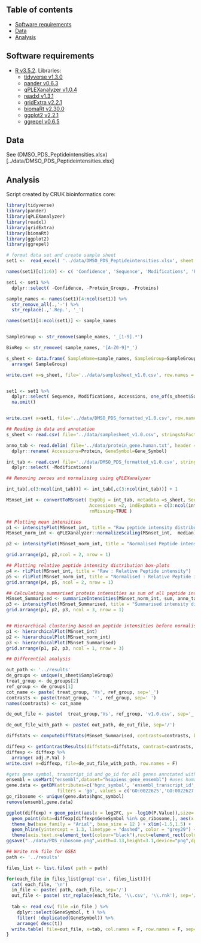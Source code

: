 
## Table of contents

- [Software requirements](#software-requirements)
- [Data](#data)
- [Analysis](#analysis)


## Software requirements

- [R v3.5.2](https://www.r-project.org/). Libraries:
  - [tidyverse v1.3.0](https://www.tidyverse.org/)
  - [pander v0.6.3](https://cran.r-project.org/web/packages/pander/index.html)
  - [qPLEXanalyzer v1.0.4](https://www.bioconductor.org/packages/release/bioc/html/qPLEXanalyzer.html)
  - [readxl v1.3.1](https://cran.r-project.org/web/packages/readxl/index.html)
  - [gridExtra v2.2.1](https://cran.r-project.org/web/packages/gridExtra/index.html)
  - [biomaRt v2.30.0](https://bioconductor.org/packages/release/bioc/html/biomaRt.html)
  - [ggplot2 v2.2.1](http://ggplot2.org/)
  - [ggrepel v0.6.5](https://cran.r-project.org/web/packages/ggrepel/vignettes/ggrepel.html)


## Data

See (DMSO_PDS_Peptideintensities.xlsx)[../data/DMSO_PDS_Peptideintensities.xlsx]


## Analysis

Script created by CRUK bioinformatics core:

```r
library(tidyverse)
library(pander)
library(qPLEXanalyzer)
library(readxl)
library(gridExtra)
library(biomaRt)
library(ggplot2)
library(ggrepel)

# format data set and create sample sheet
set1 <-  read_excel( '../data/DMSO_PDS_Peptideintensities.xlsx', sheet = 1) 

names(set1)[c(1:6)] <- c( 'Confidence', 'Sequence', 'Modifications', 'Protein_Groups', 'Proteins', 'Accessions' )

set1 <- set1 %>% 
  dplyr::select( -Confidence, -Protein_Groups, -Proteins) 

sample_names <- names(set1)[4:ncol(set1)] %>% 
  str_remove_all(.,'-') %>% 
  str_replace(.,'.Rep.', '_')

names(set1)[4:ncol(set1)] <- sample_names


SampleGroup <- str_remove(sample_names, '_[1-9].*')

BioRep <- str_remove( sample_names, '[A-Z0-9]*_')

s_sheet <- data.frame( SampleName=sample_names, SampleGroup=SampleGroup, BioRep=BioRep, TechRep=NA, Run=1, stringsAsFactors = F) %>% 
  arrange( SampleGroup)

write.csv( x=s_sheet, file='../data/samplesheet_v1.0.csv', row.names = F)


set1 <- set1 %>% 
  dplyr::select( Sequence, Modifications, Accessions, one_of(s_sheet$SampleName)) %>% 
  na.omit()


write.csv( x=set1, file='../data/DMSO_PDS_formatted_v1.0.csv', row.names = F)

## Reading in data and annotation
s_sheet <- read.csv( file='../data/samplesheet_v1.0.csv', stringsAsFactors = F) 

anno_tab <- read.delim( file='../data/protein_gene.human.txt', header = T, stringsAsFactors = F) %>% 
  dplyr::rename( Accessions=Protein, GeneSymbol=Gene_Symbol)

int_tab <- read.csv( file='../data/DMSO_PDS_formatted_v1.0.csv', stringsAsFactors = F) %>% 
  dplyr::select( -Modifications)

## Removing zeroes and normalising using qPLEXanalyzer

int_tab[,c(3:ncol(int_tab))] <- int_tab[,c(3:ncol(int_tab))] + 1

MSnset_int <- convertToMSnset( ExpObj = int_tab, metadata =s_sheet, Sequences =1, 
                               Accessions =2, indExpData = c(3:ncol(int_tab)), 
                               rmMissing=TRUE )

## Plotting mean intensities
p1 <- intensityPlot(MSnset_int, title = "Raw peptide intensity distribution")
MSnset_norm_int <- qPLEXanalyzer::normalizeScaling(MSnset_int,  median)

p2 <- intensityPlot(MSnset_norm_int, title = "Normalised Peptide intensity distribution")

grid.arrange(p1, p2,ncol = 2, nrow = 1)

## Plotting relative peptide intensity distribution box-plots
p4 <- rliPlot(MSnset_int, title = "Raw : Relative Peptide intensity")
p5 <- rliPlot(MSnset_norm_int, title = "Normalised : Relative Peptide intensity")
grid.arrange(p4, p5, ncol = 2, nrow = 1)

## Calculating summarised protein intensities as sum of all peptide intensities
MSnset_Summarised <- summarizeIntensities(MSnset_norm_int, sum, anno_tab)
p3 <- intensityPlot(MSnset_Summarised, title = "Summarised intensity distribution")
grid.arrange(p1, p2, p3, ncol = 3, nrow = 1)


## Hierarchical clustering based on peptide intensities before normalisation and after normalisation
p1 <- hierarchicalPlot(MSnset_int)
p2 <- hierarchicalPlot(MSnset_norm_int)
p3 <- hierarchicalPlot(MSnset_Summarised)
grid.arrange(p1, p2, p3, ncol = 1, nrow = 3)

## Differential analysis

out_path <- '../results'
de_groups <- unique(s_sheet$SampleGroup)
treat_group <- de_groups[2]
ref_group <- de_groups[1]
cot_name <- paste( treat_group, 'Vs', ref_group, sep='_')
contrasts <- paste(treat_group, '-', ref_group, sep=' ')
names(contrasts) <- cot_name

de_out_file <- paste(  treat_group,'Vs', ref_group, 'v1.0.csv', sep='_')

de_out_file_with_path <- paste( out_path, de_out_file, sep='/')

diffstats <- computeDiffStats(MSnset_Summarised, contrasts=contrasts, batchEffect=c( 'SampleGroup'))

diffexp <- getContrastResults(diffstats=diffstats, contrast=contrasts, writeFile= FALSE)
diffexp <- diffexp %>% 
  arrange( adj.P.Val )
write.csv( x=diffexp, file=de_out_file_with_path, row.names = F)

#gets gene symbol, transcript_id and go_id for all genes annotated with ribosomal Go terms
ensembl = useMart("ensembl",dataset="hsapiens_gene_ensembl") #uses human ensembl annotations
gene.data <- getBM(attributes=c('hgnc_symbol', 'ensembl_transcript_id', 'go_id'),
                   filters = 'go', values = c('GO:0022625','GO:0022627'), mart = ensembl)
go_ribosome <- unique(gene.data$hgnc_symbol)
remove(ensembl,gene.data)

ggplot(diffexp) + geom_point(aes(x = log2FC, y= -log10(P.Value)),size=.5, color="grey") + 
  geom_point(data=diffexp[diffexp$GeneSymbol %in% go_ribosome,], aes(x = log2FC, y= -log10(P.Value), color = "red"),size = 1) +  
  theme_bw(base_family = "Arial", base_size = 12 ) + xlim(-1.5,1.5) +
  geom_hline(yintercept = 1.3, linetype = "dashed", color = "grey29") + ylim(0,5) + 
  theme(axis.text.x=element_text(colour="black"),rect=element_rect(color = "grey99",size = 1),legend.position = "none") 
ggsave("../data/PDS_ribosome.png",width=4.13,height=3.1,device="png",dpi=600)

## Write rnk file for GSEA
path <- '../results'

files_list <- list.files( path = path)

for(each_file in files_list[grep('csv', files_list)]){
  cat( each_file, '\n')
  in_file <- paste( path, each_file, sep='/')
  out_file <- paste( str_replace(each_file, '\\.csv', '\\.rnk'), sep='/')
  
  tab <- read_csv( file =in_file ) %>% 
    dplyr::select(GeneSymbol, t ) %>% 
    filter( !duplicated(GeneSymbol)) %>% 
    arrange( desc(t))
  write.table( file=out_file, x=tab, col.names = F, row.names = F, sep='\t', quote = F)
}
```
